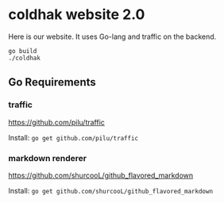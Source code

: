 # coldhak website 2.0 #

Here is our website. It uses Go-lang and traffic on the backend.

    go build
    ./coldhak

## Go Requirements ##

### traffic ###

https://github.com/pilu/traffic

Install: `go get github.com/pilu/traffic`

### markdown renderer ###

https://github.com/shurcooL/github_flavored_markdown

Install: `go get github.com/shurcooL/github_flavored_markdown`
